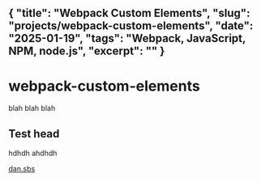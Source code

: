 {
    "title": "Webpack Custom Elements",
    "slug": "projects/webpack-custom-elements",
    "date": "2025-01-19",
    "tags": "Webpack, JavaScript, NPM, node.js",
    "excerpt": ""
}
---
# webpack-custom-elements

blah blah blah 

## Test head

hdhdh ahdhdh

[dan.sbs](https://dan.sbs)
